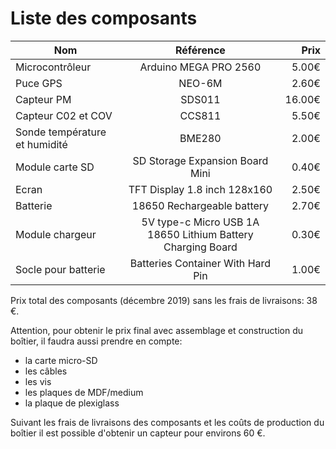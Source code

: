 # Liste des composants

| Nom        | Référence           | Prix  |
| ------------- |:-------------:| -----:|
| Microcontrôleur      | Arduino MEGA PRO 2560 | 5.00€ |
| Puce GPS      | NEO-6M      |   2.60€ |
| Capteur PM | SDS011      |    16.00€ |
| Capteur C02 et COV | CCS811      |    5.50€ |
| Sonde température et humidité | BME280      |    2.00€ |
| Module carte SD | SD Storage Expansion Board Mini      |    0.40€ |
| Ecran | TFT Display 1.8 inch 128x160      |    2.50€ |
| Batterie | 18650 Rechargeable battery      |    2.70€ |
| Module chargeur | 5V type-c Micro USB 1A 18650 Lithium Battery Charging Board      |    0.30€ |
| Socle pour batterie | Batteries Container With Hard Pin      |    1.00€ |

Prix total des composants (décembre 2019) sans les frais de livraisons: 38 €.

Attention, pour obtenir le prix final avec assemblage et construction du boîtier, il faudra aussi prendre en compte:
* la carte micro-SD
* les câbles
* les vis
* les plaques de MDF/medium
* la plaque de plexiglass

Suivant les frais de livraisons des composants et les coûts de production du boîtier il est possible d'obtenir un capteur pour environs 60 €.
